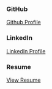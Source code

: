 ### GitHub
[Github Profile](https://github.com/mxlai)

### LinkedIn
[LinkedIn Profile](https://www.linkedin.com/in/maxlai88/)

### Resume
[View Resume](https://github.com/mxlai/liftoff-assignments/blob/master/C1-Online_Profiles/LC101_Resume.docx)
